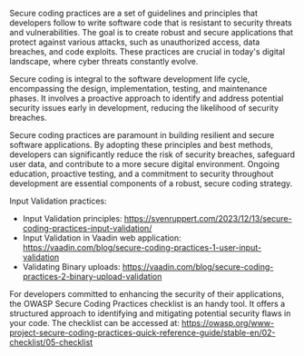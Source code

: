 Secure coding practices are a set of guidelines and principles that developers follow to write software code that is resistant to security threats and vulnerabilities. The goal is to create robust and secure applications that protect against various attacks, such as unauthorized access, data breaches, and code exploits. These practices are crucial in today's digital landscape, where cyber threats constantly evolve.

Secure coding is integral to the software development life cycle, encompassing the design, implementation, testing, and maintenance phases. It involves a proactive approach to identify and address potential security issues early in development, reducing the likelihood of security breaches.

Secure coding practices are paramount in building resilient and secure software applications. By adopting these principles and best methods, developers can significantly reduce the risk of security breaches, safeguard user data, and contribute to a more secure digital environment. Ongoing education, proactive testing, and a commitment to security throughout development are essential components of a robust, secure coding strategy.

Input Validation practices:
- Input Validation principles: https://svenruppert.com/2023/12/13/secure-coding-practices-input-validation/
- Input Validation in Vaadin web application: https://vaadin.com/blog/secure-coding-practices-1-user-input-validation
- Validating Binary uploads: https://vaadin.com/blog/secure-coding-practices-2-binary-upload-validation

For developers committed to enhancing the security of their applications, the OWASP Secure Coding Practices checklist is an handy tool. It offers a structured approach to identifying and mitigating potential security flaws in your code. The checklist can be accessed at: https://owasp.org/www-project-secure-coding-practices-quick-reference-guide/stable-en/02-checklist/05-checklist
